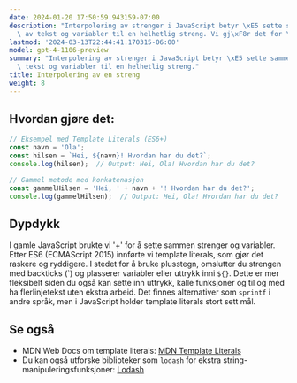 ```yaml
---
date: 2024-01-20 17:50:59.943159-07:00
description: "Interpolering av strenger i JavaScript betyr \xE5 sette sammen bitene\
  \ av tekst og variabler til en helhetlig streng. Vi gj\xF8r det for \xE5 lage dynamiske\u2026"
lastmod: '2024-03-13T22:44:41.170315-06:00'
model: gpt-4-1106-preview
summary: "Interpolering av strenger i JavaScript betyr \xE5 sette sammen bitene av\
  \ tekst og variabler til en helhetlig streng."
title: Interpolering av en streng
weight: 8
---
```


## Hvordan gjøre det:
```javascript
// Eksempel med Template Literals (ES6+)
const navn = 'Ola';
const hilsen = `Hei, ${navn}! Hvordan har du det?`;
console.log(hilsen);  // Output: Hei, Ola! Hvordan har du det?

// Gammel metode med konkatenasjon
const gammelHilsen = 'Hei, ' + navn + '! Hvordan har du det?';
console.log(gammelHilsen);  // Output: Hei, Ola! Hvordan har du det?
```

## Dypdykk
I gamle JavaScript brukte vi '+' for å sette sammen strenger og variabler. Etter ES6 (ECMAScript 2015) innførte vi template literals, som gjør det raskere og ryddigere. I stedet for å bruke plusstegn, omslutter du strengen med backticks (\`) og plasserer variabler eller uttrykk inni `${}`. Dette er mer fleksibelt siden du også kan sette inn uttrykk, kalle funksjoner og til og med ha flerlinjetekst uten ekstra arbeid. Det finnes alternativer som `sprintf` i andre språk, men i JavaScript holder template literals stort sett mål.

## Se også
- MDN Web Docs om template literals: [MDN Template Literals](https://developer.mozilla.org/en-US/docs/Web/JavaScript/Reference/Template_literals)
- Du kan også utforske biblioteker som `lodash` for ekstra string-manipuleringsfunksjoner: [Lodash](https://lodash.com/docs/#template)
